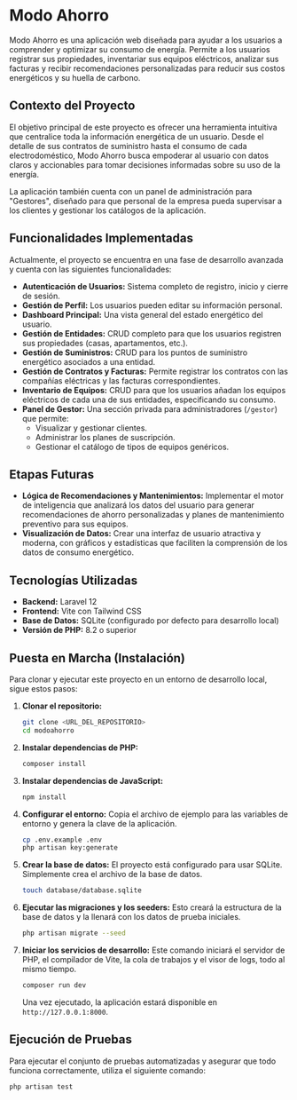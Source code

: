 # Modo Ahorro

Modo Ahorro es una aplicación web diseñada para ayudar a los usuarios a comprender y optimizar su consumo de energía. Permite a los usuarios registrar sus propiedades, inventariar sus equipos eléctricos, analizar sus facturas y recibir recomendaciones personalizadas para reducir sus costos energéticos y su huella de carbono.

## Contexto del Proyecto

El objetivo principal de este proyecto es ofrecer una herramienta intuitiva que centralice toda la información energética de un usuario. Desde el detalle de sus contratos de suministro hasta el consumo de cada electrodoméstico, Modo Ahorro busca empoderar al usuario con datos claros y accionables para tomar decisiones informadas sobre su uso de la energía.

La aplicación también cuenta con un panel de administración para "Gestores", diseñado para que personal de la empresa pueda supervisar a los clientes y gestionar los catálogos de la aplicación.

## Funcionalidades Implementadas

Actualmente, el proyecto se encuentra en una fase de desarrollo avanzada y cuenta con las siguientes funcionalidades:

*   **Autenticación de Usuarios:** Sistema completo de registro, inicio y cierre de sesión.
*   **Gestión de Perfil:** Los usuarios pueden editar su información personal.
*   **Dashboard Principal:** Una vista general del estado energético del usuario.
*   **Gestión de Entidades:** CRUD completo para que los usuarios registren sus propiedades (casas, apartamentos, etc.).
*   **Gestión de Suministros:** CRUD para los puntos de suministro energético asociados a una entidad.
*   **Gestión de Contratos y Facturas:** Permite registrar los contratos con las compañías eléctricas y las facturas correspondientes.
*   **Inventario de Equipos:** CRUD para que los usuarios añadan los equipos eléctricos de cada una de sus entidades, especificando su consumo.
*   **Panel de Gestor:** Una sección privada para administradores (`/gestor`) que permite:
    *   Visualizar y gestionar clientes.
    *   Administrar los planes de suscripción.
    *   Gestionar el catálogo de tipos de equipos genéricos.

## Etapas Futuras

*   **Lógica de Recomendaciones y Mantenimientos:** Implementar el motor de inteligencia que analizará los datos del usuario para generar recomendaciones de ahorro personalizadas y planes de mantenimiento preventivo para sus equipos.
*   **Visualización de Datos:** Crear una interfaz de usuario atractiva y moderna, con gráficos y estadísticas que faciliten la comprensión de los datos de consumo energético.

## Tecnologías Utilizadas

*   **Backend:** Laravel 12
*   **Frontend:** Vite con Tailwind CSS
*   **Base de Datos:** SQLite (configurado por defecto para desarrollo local)
*   **Versión de PHP:** 8.2 o superior

## Puesta en Marcha (Instalación)

Para clonar y ejecutar este proyecto en un entorno de desarrollo local, sigue estos pasos:

1.  **Clonar el repositorio:**
    ```bash
    git clone <URL_DEL_REPOSITORIO>
    cd modoahorro
    ```

2.  **Instalar dependencias de PHP:**
    ```bash
    composer install
    ```

3.  **Instalar dependencias de JavaScript:**
    ```bash
    npm install
    ```

4.  **Configurar el entorno:**
    Copia el archivo de ejemplo para las variables de entorno y genera la clave de la aplicación.
    ```bash
    cp .env.example .env
    php artisan key:generate
    ```

5.  **Crear la base de datos:**
    El proyecto está configurado para usar SQLite. Simplemente crea el archivo de la base de datos.
    ```bash
    touch database/database.sqlite
    ```

6.  **Ejecutar las migraciones y los seeders:**
    Esto creará la estructura de la base de datos y la llenará con los datos de prueba iniciales.
    ```bash
    php artisan migrate --seed
    ```

7.  **Iniciar los servicios de desarrollo:**
    Este comando iniciará el servidor de PHP, el compilador de Vite, la cola de trabajos y el visor de logs, todo al mismo tiempo.
    ```bash
    composer run dev
    ```

    Una vez ejecutado, la aplicación estará disponible en `http://127.0.0.1:8000`.

## Ejecución de Pruebas

Para ejecutar el conjunto de pruebas automatizadas y asegurar que todo funciona correctamente, utiliza el siguiente comando:

```bash
php artisan test
```
